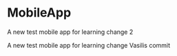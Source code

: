 # MobileApp
A new test mobile app for learning change 2

A new test mobile app for learning change
Vasilis commit

